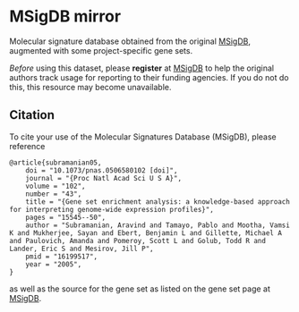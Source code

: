 # MSigDB mirror

Molecular signature database obtained from the original [MSigDB][1], augmented
with some project-specific gene sets.

*Before* using this dataset, please **register** at [MSigDB][1] to help the
original authors track usage for reporting to their funding agencies. If you do
not do this, this resource may become unavailable.


## Citation

To cite your use of the Molecular Signatures Database (MSigDB), please
reference

```
@article{subramanian05,
	doi = "10.1073/pnas.0506580102 [doi]",
	journal = "{Proc Natl Acad Sci U S A}",
	volume = "102",
	number = "43",
	title = "{Gene set enrichment analysis: a knowledge-based approach for interpreting genome-wide expression profiles}",
	pages = "15545--50",
	author = "Subramanian, Aravind and Tamayo, Pablo and Mootha, Vamsi K and Mukherjee, Sayan and Ebert, Benjamin L and Gillette, Michael A and Paulovich, Amanda and Pomeroy, Scott L and Golub, Todd R and Lander, Eric S and Mesirov, Jill P",
	pmid = "16199517",
	year = "2005",
}
```

as well as the source for the gene set as listed on the gene set page at [MSigDB][1].

[1]: http://software.broadinstitute.org/gsea/msigdb


